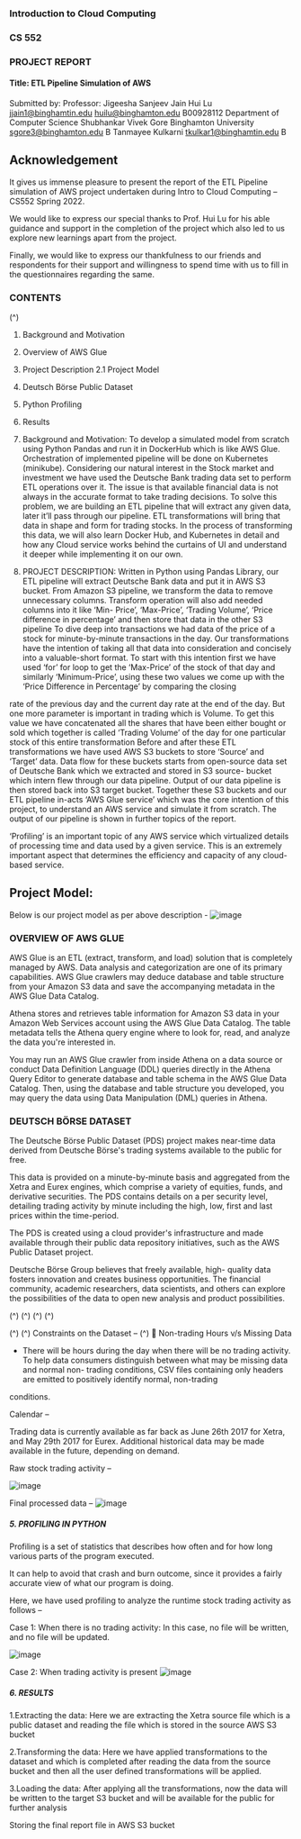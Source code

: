 ### Introduction to Cloud Computing

### CS 552

### PROJECT REPORT

#### Title: ETL Pipeline Simulation of AWS

Submitted by: Professor:
Jigeesha Sanjeev Jain Hui Lu
jjain1@binghamtin.edu huilu@binghamton.edu
B00928112 Department of Computer Science
Shubhankar Vivek Gore Binghamton University
sgore3@binghamton.edu
B
Tanmayee Kulkarni
tkulkar1@binghamtin.edu
B


## Acknowledgement

It gives us immense pleasure to present the report of the ETL
Pipeline simulation of AWS project undertaken during Intro to Cloud Computing – CS552 Spring 2022.

We would like to express our special thanks to Prof. Hui Lu for
his able guidance and support in the completion of the project
which also led to us explore new learnings apart from the
project.

Finally, we would like to express our thankfulness to our friends
and respondents for their support and willingness to spend time
with us to fill in the questionnaires regarding the same.


### CONTENTS

(^)

1. Background and Motivation
2. Overview of AWS Glue
3. Project Description
    2.1 Project Model
4. Deutsch Börse Public Dataset
5. Python Profiling
6. Results


1. Background and Motivation:
    To develop a simulated model from scratch using Python
Pandas and run it in DockerHub which is like AWS Glue.
Orchestration of implemented pipeline will be done on
Kubernetes (minikube).
Considering our natural interest in the Stock market and
investment we have used the Deutsche Bank trading data set
to perform ETL operations over it. The issue is that available
financial data is not always in the accurate format to take
trading decisions. To solve this problem, we are building an
ETL pipeline that will extract any given data, later it’ll pass
through our pipeline. ETL transformations will bring that data in
shape and form for trading stocks.
In the process of transforming this data, we will also learn
Docker Hub, and Kubernetes in detail and how any Cloud
service works behind the curtains of UI and understand it
deeper while implementing it on our own.


2. PROJECT DESCRIPTION:
    Written in Python using Pandas Library, our ETL pipeline
will extract Deutsche Bank data and put it in AWS S3 bucket.
From Amazon S3 pipeline, we transform the data to remove
unnecessary columns. Transform operation will also add
needed columns into it like ‘Min- Price’, ‘Max-Price’, ‘Trading
Volume’, ‘Price difference in percentage’ and then store that
data in the other S3 pipeline
To dive deep into transactions we had data of the price of
a stock for minute-by-minute transactions in the day. Our
transformations have the intention of taking all that data into
consideration and concisely into a valuable-short format. To
start with this intention first we have used ‘for’ for loop to get
the ‘Max-Price’ of the stock of that day and similarly
‘Minimum-Price’, using these two values we come up with the
‘Price Difference in Percentage’ by comparing the closing


rate of the previous day and the current day rate at the end
of the day. But one more parameter is important in trading
which is Volume. To get this value we have concatenated all
the shares that have been either bought or sold which
together is called ‘Trading Volume’ of the day for one
particular stock of this entire transformation
Before and after these ETL transformations we have used
AWS S3 buckets to store ‘Source’ and ‘Target’ data. Data
flow for these buckets starts from open-source data set of
Deutsche Bank which we extracted and stored in S3 source-
bucket which intern flew through our data pipeline. Output of
our data pipeline is then stored back into S3 target bucket.
Together these S3 buckets and our ETL pipeline in-acts
‘AWS Glue service’ which was the core intention of this
project, to understand an AWS service and simulate it from
scratch. The output of our pipeline is shown in further topics
of the report.


‘Profiling’ is an important topic of any AWS service which
virtualized details of processing time and data used by a
given service. This is an extremely important aspect that
determines the efficiency and capacity of any cloud-based
service.

## Project Model:

Below is our project model as per above description -
![image](https://user-images.githubusercontent.com/90517477/177386749-1a2c9882-63e1-4005-9e41-4232485d9c8e.png)



### OVERVIEW OF AWS GLUE

AWS Glue is an ETL (extract, transform, and load) solution
that is completely managed by AWS. Data analysis and
categorization are one of its primary capabilities. AWS Glue
crawlers may deduce database and table structure from your
Amazon S3 data and save the accompanying metadata in the
AWS Glue Data Catalog.

Athena stores and retrieves table information for Amazon
S3 data in your Amazon Web Services account using the AWS
Glue Data Catalog. The table metadata tells the Athena query
engine where to look for, read, and analyze the data you're
interested in.

You may run an AWS Glue crawler from inside Athena on a
data source or conduct Data Definition Language (DDL)
queries directly in the Athena Query Editor to generate
database and table schema in the AWS Glue Data Catalog.
Then, using the database and table structure you developed,
you may query the data using Data Manipulation (DML) queries
in Athena.


### DEUTSCH BÖRSE DATASET
The Deutsche Börse Public Dataset (PDS) project makes
near-time data derived from Deutsche Börse's trading systems
available to the public for free.

This data is provided on a minute-by-minute basis and
aggregated from the Xetra and Eurex engines, which
comprise a variety of equities, funds, and derivative securities.
The PDS contains details on a per security level, detailing
trading activity by minute including the high, low, first and last
prices within the time-period.

The PDS is created using a cloud provider's infrastructure
and made available through their public data repository
initiatives, such as the AWS Public Dataset project.

Deutsche Börse Group believes that freely available, high-
quality data fosters innovation and creates business
opportunities. The financial community, academic researchers,
data scientists, and others can explore the possibilities of the
data to open new analysis and product possibilities.

(^)
(^)
(^)
(^)


(^)
(^)
Constraints on the Dataset –
(^)
 Non-trading Hours v/s Missing Data

- There will be hours during the day when there will be no
    trading activity. To help data consumers distinguish between what may be missing data and normal non-
    trading conditions, CSV files containing only headers are emitted to positively identify normal, non-trading

conditions.

Calendar –

Trading data is currently available as far back as June 26th
2017 for Xetra, and May 29th 2017 for Eurex. Additional
historical data may be made available in the future, depending
on demand.


Raw stock trading activity –

![image](https://user-images.githubusercontent.com/90517477/177387101-b48c97df-cb3a-4670-8b70-62cf6ce1a8ef.png)

Final processed data –
![image](https://user-images.githubusercontent.com/90517477/177387145-7abf9c90-3778-4c82-a482-53f7305221f3.png)


##### 5. PROFILING IN PYTHON

Profiling is a set of statistics that describes how often and
for how long various parts of the program executed.

It can help to avoid that crash and burn outcome, since it
provides a fairly accurate view of what our program is doing.

Here, we have used profiling to analyze the runtime stock
trading activity as follows –

Case 1: When there is no trading activity:
In this case, no file will be written, and no file will be updated.

![image](https://user-images.githubusercontent.com/90517477/177387201-f45c091d-c36c-4b69-99da-621aca84cad5.png)


Case 2: When trading activity is present
![image](https://user-images.githubusercontent.com/90517477/177387322-3b6e5d47-4796-4948-a150-607f446fdc53.png)


##### 6. RESULTS

1.Extracting the data:
Here we are extracting the Xetra source file which is a public
dataset and reading the file which is stored in the source AWS
S3 bucket


2.Transforming the data:
Here we have applied transformations to the dataset and
which is completed after reading the data from the source
bucket and then all the user defined transformations will be
applied.

3.Loading the data:
After applying all the transformations, now the data will be
written to the target S3 bucket and will be available for the
public for further analysis


Storing the final report file in AWS S3 bucket


